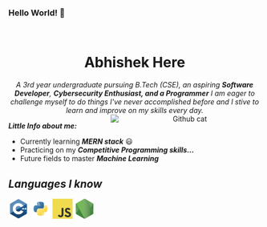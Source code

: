 ### Hello World! 👋

<br>
<h1 align="center">Abhishek Here
</h1>

<p align="center">
<em>
    A 3rd year undergraduate pursuing B.Tech (CSE), an aspiring <b>Software Developer</b>, <b>Cybersecurity Enthusiast, </b> <b> and a Programmer</b>
   I am eager to challenge myself to do things I've never accomplished before and I stive to learn and improve on my skills every day.
  </em>

<img align="right" width=300px alt="Github cat" src="https://octodex.github.com/images/yogitocat.png">

**_Little Info about me:_**

- Currently learning **_MERN stack_** :smiley:
- Practicing on my **_Competitive Programming skills..._**
- Future fields to master **_Machine Learning_**

## _Languages I know_
<code><img height="40" src="https://raw.githubusercontent.com/github/explore/80688e429a7d4ef2fca1e82350fe8e3517d3494d/topics/cpp/cpp.png"></code>
<code><img height="40" src="https://raw.githubusercontent.com/github/explore/80688e429a7d4ef2fca1e82350fe8e3517d3494d/topics/python/python.png"></code>
<code><img height="40" src="https://raw.githubusercontent.com/github/explore/80688e429a7d4ef2fca1e82350fe8e3517d3494d/topics/javascript/javascript.png"></code>
<code><img height="40" src="https://raw.githubusercontent.com/github/explore/80688e429a7d4ef2fca1e82350fe8e3517d3494d/topics/nodejs/nodejs.png"></code>
